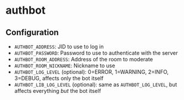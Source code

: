# authbot

## Configuration

- ``AUTHBOT_ADDRESS``: JID to use to log in
- ``AUTHBOT_PASSWORD``: Password to use to authenticate with the server
- ``AUTHBOT_ROOM_ADDRESS``: Address of the room to moderate
- ``AUTHBOT_ROOM_NICKNAME``: Nickname to use
- ``AUTHBOT_LOG_LEVEL`` (optional): 0=ERROR, 1=WARNING, 2=INFO, 3=DEBUG, affects only the bot itself
- ``AUTHBOT_LIB_LOG_LEVEL`` (optional): same as ``AUTHBOT_LOG_LEVEL``, but affects everything *but* the bot itself
